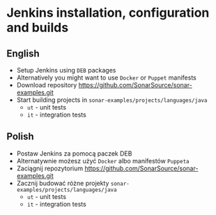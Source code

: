 # Jenkins installation, configuration and builds

## English

- Setup Jenkins using `DEB` packages
- Alternatively you might want to use `Docker` or `Puppet` manifests
- Download repository https://github.com/SonarSource/sonar-examples.git
- Start building projects in `sonar-examples/projects/languages/java`
    - `ut` - unit tests
    - `it` - integration tests

## Polish

- Postaw Jenkins za pomocą paczek DEB
- Alternatywnie możesz użyć `Docker` albo manifestów `Puppeta`
- Zaciągnij repozytorium https://github.com/SonarSource/sonar-examples.git
- Zacznij budować różne projekty `sonar-examples/projects/languages/java`
    - `ut` - unit tests
    - `it` - integration tests
